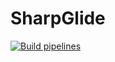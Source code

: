 # SharpGlide

[![Build pipelines](https://github.com/chesdenis/dech-flow/actions/workflows/main.yml/badge.svg)](https://github.com/chesdenis/dech-flow/actions/workflows/main.yml)
